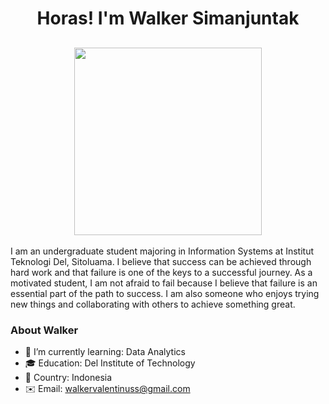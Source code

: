 <h1 align="center"><b>Horas! I'm Walker Simanjuntak </b></h1>
<h2 align="center"><img src="https://media.giphy.com/media/QYkX9IMHthYn0Y3pcG/giphy.gif" width="300"></h2>

I am an undergraduate student majoring in Information Systems at Institut Teknologi Del, Sitoluama. I believe that success can be achieved through hard work and that failure is one of the keys to a successful journey. As a motivated student, I am not afraid to fail because I believe that failure is an essential part of the path to success. I am also someone who enjoys trying new things and collaborating with others to achieve something great.

<!--<a href="#my-programming-tasks">[![Top Langs](https://github-readme-stats.vercel.app/api/top-langs/?username=samuelsihotang1&theme=gotham&hide_border=true&hide=makefile)](https://github.com/anuraghazra/github-readme-stats)</a>-->

### About Walker</h3>

- 🌱 I’m currently learning: Data Analytics
- 🎓 Education: Del Institute of Technology
- 📍 Country: Indonesia
- ✉️ Email: walkervalentinuss@gmail.com

<br>
<!--<h3 align="center">My Programming Tasks</h3>
  <div align="center">
   <a href="https://github.com/samuelsihotang1/Pemrograman-Prosedural"><img src="https://denvercoder1-github-readme-stats.vercel.app/api/pin/?username=samuelsihotang1&repo=Pemrograman-Prosedural&theme=gotham&hide_border=true&show_description=false" alt="Pemrograman-Prosedural" width="47%"></a>
  &nbsp;&nbsp;&nbsp;&nbsp;&nbsp;
  <a href="https://github.com/samuelsihotang1/Pemrograman-Berorientasi-Objek"><img src="https://denvercoder1-github-readme-stats.vercel.app/api/pin/?username=samuelsihotang1&repo=Pemrograman-Berorientasi-Objek&theme=gotham&hide_border=true&show_description=false" alt="Pemrograman-Berorientasi-Objek" width="47%"></a>
  </div>
  <div align="center">
  <a href="https://github.com/samuelsihotang1/Jaringan-Komputer"><img src="https://denvercoder1-github-readme-stats.vercel.app/api/pin/?username=samuelsihotang1&repo=Jaringan-Komputer&theme=gotham&hide_border=true&show_description=false" alt="Jaringan-Komputer" width="47%"></a>
  </div>-->
